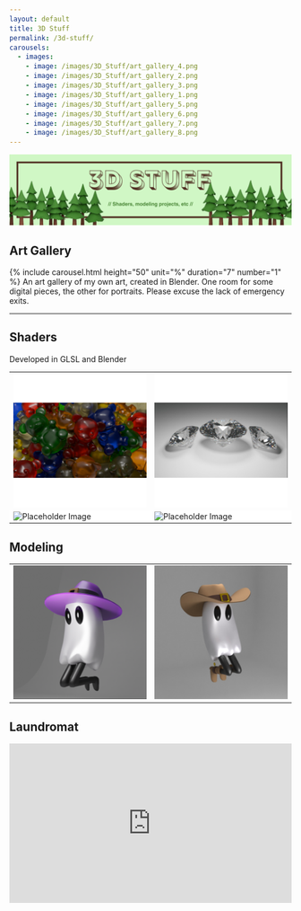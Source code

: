 ```yaml
---
layout: default
title: 3D Stuff
permalink: /3d-stuff/
carousels:
  - images: 
    - image: /images/3D_Stuff/art_gallery_4.png
    - image: /images/3D_Stuff/art_gallery_2.png
    - image: /images/3D_Stuff/art_gallery_3.png
    - image: /images/3D_Stuff/art_gallery_1.png
    - image: /images/3D_Stuff/art_gallery_5.png
    - image: /images/3D_Stuff/art_gallery_6.png
    - image: /images/3D_Stuff/art_gallery_7.png
    - image: /images/3D_Stuff/art_gallery_8.png
---
```


<img src="/images/Page_Banners/3D_Stuff.png" alt="3D Stuff">

## Art Gallery
 {% include carousel.html height="50" unit="%" duration="7" number="1" %}
 An art gallery of my own art, created in Blender. One room for some digital pieces, the other for portraits. Please excuse the lack of emergency exits.

 ---

## Shaders
Developed in GLSL and Blender

<!-- Shaders -->
<table style="border-collapse: collapse; border: none;">
    <tr style="border: none;">
    <td style="border: none; padding: 10 10px;">
      <img src="/images/3D_Stuff/gummy_bears.png" width=500px alt="Gummy Bears">
    </td>
    <td style="border: none; padding: 10 10px;">
        <img src="/images/3D_Stuff/diamond.png" width=500px alt="Diamonds">
    </td>
  </tr>
    <tr style="border: none; background-color: white;">
    <td style="border: none; padding: 10 10px;">
      <img src="https://via.placeholder.com/500" alt="Placeholder Image">
    </td>
    <td style="border: none; padding: 10 10px;">
        <img src="https://via.placeholder.com/500" alt="Placeholder Image">
    </td>
  </tr>
</table>

## Modeling
<table style="border-collapse: collapse; border: none;">
    <tr style="border: none;">
    <td style="border: none; padding: 10 10px;">
      <img src="/images/3D_Stuff/ghost_witch.png" width=500px alt="Witch Ghost">
    </td>
    <td style="border: none; padding: 10 10px;">
        <img src="/images/3D_Stuff/ghost_cowboy.png" width=500px alt="Cowboy Ghost">
    </td>
  </tr>
</table>

## Laundromat
<div style="position: relative; padding-bottom: 56.25%; height: 0; overflow: hidden; max-width: 100%; height: auto;">
  <iframe style="position: absolute; top: 0; left: 0; width: 100%; height: 100%;" src="https://www.youtube.com/embed/R6R2C39307s?si=XMWkeYcTLahYk4O_&amp;start=5" title="YouTube video player" frameborder="0" allow="accelerometer; autoplay; clipboard-write; encrypted-media; gyroscope; picture-in-picture; web-share" referrerpolicy="strict-origin-when-cross-origin" allowfullscreen></iframe>
</div>